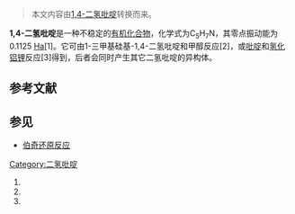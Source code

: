 > 本文内容由[1,4-二氢吡啶](https://zh.wikipedia.org/wiki/1,4-二氢吡啶)转换而来。


**1,4-二氢吡啶**是一种不稳定的[有机化合物](../Page/有机化合物.md "wikilink")，化学式为C<sub>5</sub>H<sub>7</sub>N，其零点振动能为0.1125 [Ha](../Page/哈特里能量.md "wikilink")\[1\]。它可由1-三甲基硅基-1,4-二氢吡啶和甲醇反应\[2\]，或[吡啶](../Page/吡啶.md "wikilink")和[氢化铝锂](../Page/氢化铝锂.md "wikilink")反应\[3\]得到，后者会同时产生其它二氢吡啶的异构体。

## 参考文献

## 参见

  - [伯奇还原反应](../Page/伯奇还原反应.md "wikilink")

[Category:二氢吡啶](https://zh.wikipedia.org/wiki/Category:二氢吡啶 "wikilink")

1.
2.
3.
